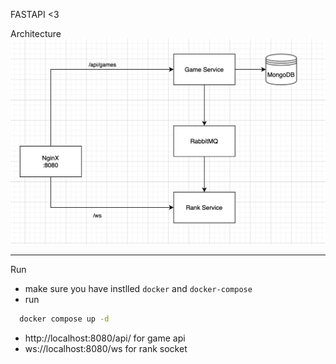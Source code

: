 FASTAPI <3

Architecture
![Architecture info](./docs/architecture.png)

---
Run
- make sure you have instlled `docker` and `docker-compose`
- run
```bash
  docker compose up -d
```
- http://localhost:8080/api/ for game api
- ws://localhost:8080/ws for rank socket